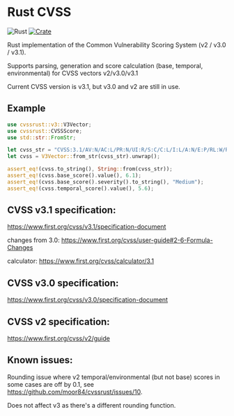 # Rust CVSS

![Rust](https://github.com/moor84/cvssrust/workflows/Rust/badge.svg)
[![Crate](https://img.shields.io/crates/v/cvssrust)](https://crates.io/crates/cvssrust)

Rust implementation of the Common Vulnerability Scoring System (v2 / v3.0 / v3.1).

Supports parsing, generation and score calculation (base, temporal, environmental) for CVSS vectors v2/v3.0/v3.1

Current CVSS version is v3.1, but v3.0 and v2 are still in use.

## Example
```rust
use cvssrust::v3::V3Vector;
use cvssrust::CVSSScore;
use std::str::FromStr;

let cvss_str = "CVSS:3.1/AV:N/AC:L/PR:N/UI:R/S:C/C:L/I:L/A:N/E:P/RL:W/RC:C";
let cvss = V3Vector::from_str(cvss_str).unwrap();

assert_eq!(cvss.to_string(), String::from(cvss_str));
assert_eq!(cvss.base_score().value(), 6.1);
assert_eq!(cvss.base_score().severity().to_string(), "Medium");
assert_eq!(cvss.temporal_score().value(), 5.6);
```

## CVSS v3.1 specification:
https://www.first.org/cvss/v3.1/specification-document

changes from 3.0: https://www.first.org/cvss/user-guide#2-6-Formula-Changes

calculator: https://www.first.org/cvss/calculator/3.1

## CVSS v3.0 specification:
https://www.first.org/cvss/v3.0/specification-document

## CVSS v2 specification:
https://www.first.org/cvss/v2/guide

## Known issues:
Rounding issue where v2 temporal/environmental (but not base) scores in some cases are off by 0.1, see https://github.com/moor84/cvssrust/issues/10.

Does not affect v3 as there's a different rounding function.
